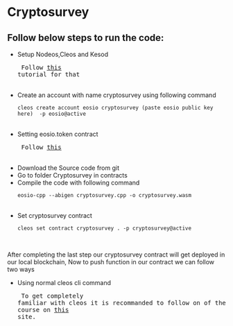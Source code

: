 # Cryptosurvey

## Follow below steps to run the code:


- Setup Nodeos,Cleos and Kesod <br />
          <pre>  Follow [this](https://developers.eos.io/welcome/latest/getting-started-guide/local-development-environment/index) tutorial for that </pre> <br />
- Create an account with name cryptosurvey using following command <br /><pre>
          `cleos create account eosio cryptosurvey (paste eosio public key here)  -p eosio@active` </pre> <br />
- Setting eosio.token contract<br /> <pre>
           Follow [this](https://developers.eos.io/manuals/eosio.contracts/latest/guides/how-to-create-issue-and-transfer-a-token) </pre> <br />
- Download the Source code from git <br />
- Go to folder Cryptosurvey in contracts <br />
- Compile the code with following command <br /> <pre>
      `eosio-cpp --abigen cryptosurvey.cpp -o cryptosurvey.wasm` </pre> <br /> 
- Set cryptosurvey contract <br /> <pre>
       `cleos set contract cryptosurvey . -p cryptosurvey@active` </pre> <br />

After completing the last step our cryptosurvey contract will get deployed in our local blockchain, Now to push function in our contract we can follow two ways <br />
- Using normal cleos cli command <br /> <pre>
    To get completely familiar with cleos it is recommanded to follow on of the smart contract course on [this](https://eos.io/training-certification/) site.</pre> <br />
    

     
